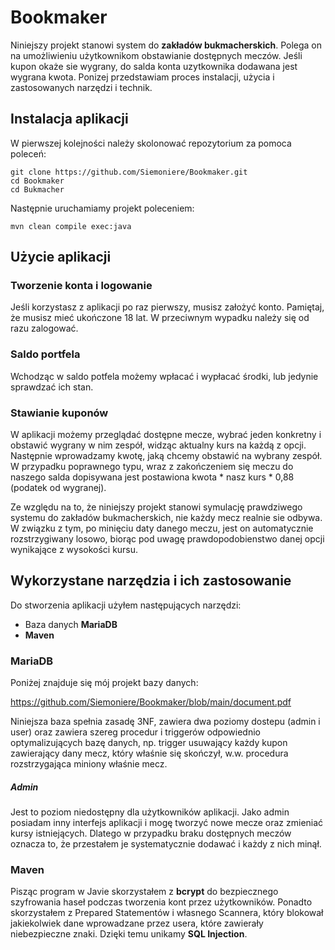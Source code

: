 # Bookmaker
Niniejszy projekt stanowi system do **zakładów bukmacherskich**. Polega on na umożliwieniu użytkownikom obstawianie dostępnych meczów. Jeśli kupon okaże sie wygrany, do salda konta uzytkownika dodawana jest wygrana kwota. Ponizej przedstawiam proces instalacji, użycia i zastosowanych narzędzi i technik.

## Instalacja aplikacji
W pierwszej kolejności należy skolonować repozytorium za pomoca poleceń:
```
git clone https://github.com/Siemoniere/Bookmaker.git
cd Bookmaker
cd Bukmacher
```
Następnie uruchamiamy projekt poleceniem:
```
mvn clean compile exec:java
```
## Użycie aplikacji
### Tworzenie konta i logowanie
Jeśli korzystasz z aplikacji po raz pierwszy, musisz założyć konto. Pamiętaj, że musisz mieć ukończone 18 lat. W przeciwnym wypadku należy się od razu zalogować.

### Saldo portfela
Wchodząc w saldo potfela możemy wpłacać i wypłacać środki, lub jedynie sprawdzać ich stan.

### Stawianie kuponów
W aplikacji możemy przeglądać dostępne mecze, wybrać jeden konkretny i obstawić wygrany w nim zespół, widząc aktualny kurs na każdą z opcji. Następnie wprowadzamy kwotę, jaką chcemy obstawić na wybrany zespół. W przypadku poprawnego typu, wraz z zakończeniem się meczu do naszego salda dopisywana jest postawiona kwota * nasz kurs *  0,88 (podatek od wygranej).

Ze względu na to, że niniejszy projekt stanowi symulację prawdziwego systemu do zakładów bukmacherskich, nie każdy mecz realnie sie odbywa. W związku z tym, po minięciu daty danego meczu, jest on automatycznie rozstrzygiwany losowo, biorąc pod uwagę prawdopodobienstwo danej opcji wynikające z wysokości kursu.

## Wykorzystane narzędzia i ich zastosowanie
Do stworzenia aplikacji użyłem następujących narzędzi:
-  Baza danych **MariaDB**
-  **Maven**

### MariaDB
Poniżej znajduje się mój projekt bazy danych:

https://github.com/Siemoniere/Bookmaker/blob/main/document.pdf

Niniejsza baza spełnia zasadę 3NF, zawiera dwa poziomy dostepu (admin i user) oraz zawiera szereg procedur i triggerów odpowiednio optymalizujących bazę danych, np. trigger usuwający każdy kupon zawierający dany mecz, który właśnie się skończył, w.w. procedura rozstrzygająca miniony właśnie mecz.

##### Admin
Jest to poziom niedostępny dla użytkowników aplikacji. Jako admin posiadam inny interfejs aplikacji i mogę tworzyć nowe mecze oraz zmieniać kursy istniejących. Dlatego w przypadku braku dostępnych meczów oznacza to, że przestałem je systematycznie dodawać i każdy z nich minął.

### Maven
Pisząc program w Javie skorzystałem z **bcrypt** do bezpiecznego szyfrowania haseł podczas tworzenia kont przez użytkowników. Ponadto skorzystałem z Prepared Statementów i własnego Scannera, który blokował jakiekolwiek dane wprowadzane przez usera, które zawierały niebezpieczne znaki. Dzięki temu unikamy **SQL Injection**.
